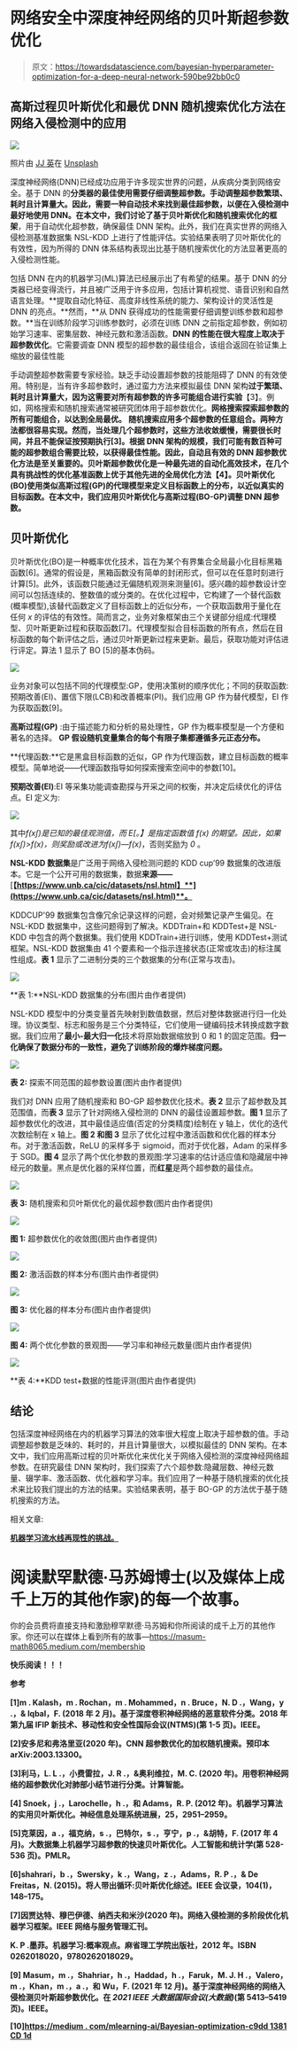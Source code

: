 # 网络安全中深度神经网络的贝叶斯超参数优化

> 原文：<https://towardsdatascience.com/bayesian-hyperparameter-optimization-for-a-deep-neural-network-590be92bb0c0>

## 高斯过程贝叶斯优化和最优 DNN 随机搜索优化方法在网络入侵检测中的应用

![](img/5e62ea1e2034f2df54805c4a81f1fa2e.png)

照片由 [JJ 英](https://unsplash.com/@jjying?utm_source=medium&utm_medium=referral)在 [Unsplash](https://unsplash.com?utm_source=medium&utm_medium=referral)

深度神经网络(DNN)已经成功应用于许多现实世界的问题，从疾病分类到网络安全。基于 DNN 的**分类器的最佳使用需要仔细调整超参数。**手动调整超参数繁琐、耗时且计算量大。因此，需要一种自动技术来找到最佳超参数，以便在入侵检测中最好地使用 DNN。在本文中，我们讨论了基于**贝叶斯优化和随机搜索优化的框架**，用于自动优化超参数，确保最佳 DNN 架构。此外，我们在真实世界的网络入侵检测基准数据集 NSL-KDD 上进行了性能评估。实验结果表明了贝叶斯优化的有效性，因为所得的 DNN 体系结构表现出比基于随机搜索优化的方法显著更高的入侵检测性能。

包括 DNN 在内的机器学习(ML)算法已经展示出了有希望的结果。基于 DNN 的分类器已经变得流行，并且被广泛用于许多应用，包括计算机视觉、语音识别和自然语言处理。**提取自动化特征、高度非线性系统的能力、架构设计的灵活性是 DNN 的亮点。**然而，**从 DNN 获得成功的性能需要仔细调整训练参数和超参数。**当在训练阶段学习训练参数时，必须在训练 DNN 之前指定超参数，例如初始学习速率、密集层数、神经元数和激活函数。**DNN 的性能在很大程度上取决于超参数优化**。它需要调查 DNN 模型的超参数的最佳组合，该组合返回在验证集上缩放的最佳性能

手动调整超参数需要专家经验。缺乏手动设置超参数的技能阻碍了 DNN 的有效使用。特别是，当有许多超参数时，通过蛮力方法来模拟最佳 DNN 架构**过于繁琐、耗时且计算量大，因为这需要对所有超参数的许多可能组合进行实验**【3】。例如，网格搜索和随机搜索通常被研究团体用于超参数优化。**网格搜索探索超参数的所有可能组合，以达到全局最优。** **随机搜索应用多个超参数的任意组合。两种方法都很容易实现。然而，当处理几个超参数时，这些方法收敛缓慢，需要很长时间，并且不能保证按预期执行[3]。根据 DNN 架构的规模，我们可能有数百种可能的超参数组合需要比较，以获得最佳性能。因此，自动且有效的 DNN 超参数优化方法是至关重要的。**贝叶斯超参数优化是一种最先进的自动化高效技术，在几个具有挑战性的优化基准函数上优于其他先进的全局优化方法**【4】。贝叶斯优化(BO)使用类似高斯过程(GP)的代理模型来定义目标函数上的分布，以近似真实的目标函数。在本文中，我们应用贝叶斯优化与高斯过程(BO-GP)调整 DNN 超参数。**

## **贝叶斯优化**

贝叶斯优化(BO)是一种概率优化技术，旨在为某个有界集合全局最小化目标黑箱函数[6]。通常的假设是，黑箱函数没有简单的封闭形式，但可以在任意时刻进行计算[5]。此外，该函数只能通过无偏随机观测来测量[6]。感兴趣的超参数设计空间可以包括连续的、整数值的或分类的。在优化过程中，它构建了一个替代函数(概率模型),该替代函数定义了目标函数上的近似分布，一个获取函数用于量化在任何 *x* 的评估的有效性。简而言之，业务对象框架由三个关键部分组成:代理模型、贝叶斯更新过程和获取函数[7]。代理模型拟合目标函数的所有点，然后在目标函数的每个新评估之后，通过贝叶斯更新过程来更新。最后，获取功能对评估进行评定。算法 1 显示了 BO [5]的基本伪码。

![](img/bf0e4e604f2033dc4e4899b9cbb2ce81.png)

业务对象可以包括不同的代理模型:GP，使用决策树的顺序优化；不同的获取函数:预期改善(EI)、置信下限(LCB)和改善概率(PI)。我们应用 GP 作为替代模型，EI 作为获取函数[9]。

**高斯过程(GP)** :由于描述能力和分析的易处理性，GP 作为概率模型是一个方便和著名的选择。 **GP 假设随机变量集合的每个有限子集都遵循多元正态分布。**

**代理函数:**它是黑盒目标函数的近似，GP 作为代理函数，建立目标函数的概率模型。简单地说——代理函数指导如何探索搜索空间中的参数[10]。

**预期改善(EI)**:EI 等采集功能调查勘探与开采之间的权衡，并决定后续优化的评估点。EI 定义为:

![](img/2d430a2448b217047831c0e9660f5f62.png)

其中*f(x∫)*是已知的最佳观测值，而 *E[。】*是指定函数值 *f(x)* 的期望。因此，如果*f(x∫)>f(x)*，则奖励或改进为*f(x∫)—f(x)*，否则奖励为 *0* 。

**NSL-KDD 数据集**是广泛用于网络入侵检测问题的 KDD cup’99 数据集的改进版本。它是一个公开可用的数据集，数据**来源——**[**【https://www.unb.ca/cic/datasets/nsl.html】**](https://www.unb.ca/cic/datasets/nsl.html)**。**

KDDCUP'99 数据集包含像冗余记录这样的问题，会对频繁记录产生偏见。在 NSL-KDD 数据集中，这些问题得到了解决。KDDTrain+和 KDDTest+是 NSL-KDD 中包含的两个数据集。我们使用 KDDTrain+进行训练，使用 KDDTest+测试框架。NSL-KDD 数据集由 41 个要素和一个指示连接状态(正常或攻击)的标注属性组成。**表 1** 显示了二进制分类的三个数据集的分布(正常与攻击)。

![](img/21d23e2ae05951d7ca8d543fafa3821e.png)

**表 1:**NSL-KDD 数据集的分布(图片由作者提供)

NSL-KDD 模型中的分类变量首先映射到数值数据，然后对整体数据进行归一化处理。协议类型、标志和服务是三个分类特征，它们使用一键编码技术转换成数字数据。我们应用了**最小-最大归一化**技术将原始数据缩放到 0 和 1 的固定范围。**归一化确保了数据分布的一致性，避免了训练阶段的爆炸梯度问题。**

![](img/232c0919679887004f509cf72cacfa99.png)

**表 2:** 探索不同范围的超参数设置(图片由作者提供)

我们对 DNN 应用了随机搜索和 BO-GP 超参数优化技术。**表 2** 显示了超参数及其范围值，而**表 3** 显示了针对网络入侵检测的 DNN 的最佳设置超参数。**图 1** 显示了超参数优化的改进，其中最佳适应值(否定的分类精度)绘制在 y 轴上，优化的迭代次数绘制在 x 轴上。**图 2 和图 3** 显示了优化过程中激活函数和优化器的样本分布。对于激活函数，ReLU 的采样多于 sigmoid，而对于优化器，Adam 的采样多于 SGD。**图 4** 显示了两个优化参数的景观图:学习速率的估计适应值和隐藏层中神经元的数量。黑点是优化器的采样位置，而**红星**是两个超参数的最佳点。

![](img/d156e002a7a5ad8f12d6e6d3e4263482.png)

**表 3:** 随机搜索和贝叶斯优化的最优超参数(图片由作者提供)

![](img/9edf6a81f5b0b7d39c088381dc3004c8.png)

**图 1:** 超参数优化的收敛图(图片由作者提供)

![](img/306407bc510727288365949e9fd65d43.png)

**图 2:** 激活函数的样本分布(图片由作者提供)

![](img/f4ee959e9e3cd9fb996d315304609a93.png)

**图 3:** 优化器的样本分布(图片由作者提供)

![](img/939e5921794e926fa1454b0ab374773e.png)

**图 4:** 两个优化参数的景观图——学习率和神经元数量(图片由作者提供)

![](img/613cf9f2de7c883a787363e2b75d7eb1.png)

**表 4:**KDD test+数据的性能评测(图片由作者提供)

## 结论

包括深度神经网络在内的机器学习算法的效率很大程度上取决于超参数的值。手动调整超参数是乏味的、耗时的，并且计算量很大，以模拟最佳的 DNN 架构。在本文中，我们应用高斯过程的贝叶斯优化来优化关于网络入侵检测的深度神经网络超参数。在研究最佳 DNN 架构时，我们探索了六个超参数:隐藏层数、神经元数量、辍学率、激活函数、优化器和学习率。我们应用了一种基于随机搜索的优化技术来比较我们提出的方法的结果。实验结果表明，基于 BO-GP 的方法优于基于随机搜索的方法。

相关文章:

[**机器学习流水线再现性的挑战。**](https://medium.com/p/3b4ca7b975c8)

# 阅读默罕默德·马苏姆博士(以及媒体上成千上万的其他作家)的每一个故事。

你的会员费将直接支持和激励穆罕默德·马苏姆和你所阅读的成千上万的其他作家。你还可以在媒体上看到所有的故事—<https://masum-math8065.medium.com/membership>

**快乐阅读！！！**

****参考****

**[1]m . Kalash，m . Rochan，m . Mohammed，n . Bruce，N. D .，Wang，y .，& Iqbal，F. (2018 年 2 月)。基于深度卷积神经网络的恶意软件分类。2018 年第九届 IFIP 新技术、移动性和安全性国际会议(NTMS)(第 1-5 页)。IEEE。**

**[2]安多尼和弗洛里亚(2020 年)。CNN 超参数优化的加权随机搜索。预印本 arXiv:2003.13300。**

**[3]利马，L. L .，小费雷拉，J. R .，&奥利维拉，M. C. (2020 年)。用卷积神经网络的超参数优化对肺部小结节进行分类。计算智能。**

**[4] Snoek，j .，Larochelle，h .，和 Adams，R. P. (2012 年)。机器学习算法的实用贝叶斯优化。神经信息处理系统进展，25，2951–2959。**

**[5]克莱因，a .，福克纳，s .，巴特尔，s .，亨宁，p .，&胡特，F. (2017 年 4 月)。大数据集上机器学习超参数的快速贝叶斯优化。人工智能和统计学(第 528-536 页)。PMLR。**

**[6]shahrari，b .，Swersky，k .，Wang，z .，Adams，R. P .，& De Freitas，N. (2015)。将人带出循环:贝叶斯优化综述。IEEE 会议录，104(1)，148–175。**

**[7]因贾达特、穆巴伊德、纳西夫和米沙(2020 年)。网络入侵检测的多阶段优化机器学习框架。IEEE 网络与服务管理汇刊。**

**K. P .墨菲。机器学习:概率观点。麻省理工学院出版社，2012 年。ISBN 0262018020，9780262018029。**

**[9] Masum，m .，Shahriar，h .，Haddad，h .，Faruk，M. J. H .，Valero，m .，Khan，m .，a .，和 Wu，F. (2021 年 12 月)。基于深度神经网络的网络入侵检测贝叶斯超参数优化。在 *2021 IEEE 大数据国际会议(大数据)*(第 5413–5419 页)。IEEE。**

**[10][https://medium . com/mlearning-ai/Bayesian-optimization-c9dd 1381 CD 1d](https://medium.com/mlearning-ai/bayesian-optimization-c9dd1381cd1d)**